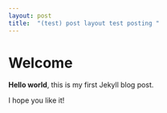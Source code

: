 ```yaml
---
layout: post
title:  "(test) post layout test posting "
---
```


# Welcome

**Hello world**, this is my first Jekyll blog post.

I hope you like it!

